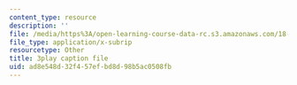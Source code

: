 ```yaml
---
content_type: resource
description: ''
file: /media/https%3A/open-learning-course-data-rc.s3.amazonaws.com/18-01sc-single-variable-calculus-fall-2010/ad8e548d32f457efbd8d98b5ac0508fb_eHJuAByQf5A.vtt
file_type: application/x-subrip
resourcetype: Other
title: 3play caption file
uid: ad8e548d-32f4-57ef-bd8d-98b5ac0508fb
---
```


